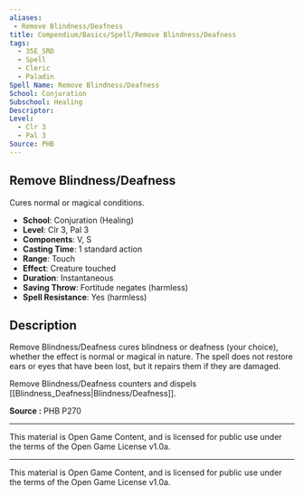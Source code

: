 ```yaml
---
aliases:
 - Remove Blindness/Deafness  
title: Compendium/Basics/Spell/Remove Blindness/Deafness  
tags:  
  - 35E_SRD  
  - Spell  
  - Cleric  
  - Paladin  
Spell Name: Remove Blindness/Deafness  
School: Conjuration  
Subschool: Healing  
Descriptor:  
Level:  
  - Clr 3  
  - Pal 3  
Source: PHB  
---
```


## Remove Blindness/Deafness

Cures normal or magical conditions.

- **School**: Conjuration (Healing)  
- **Level**: Clr 3, Pal 3  
- **Components**: V, S  
- **Casting Time**: 1 standard action  
- **Range**: Touch  
- **Effect**: Creature touched  
- **Duration**: Instantaneous  
- **Saving Throw**: Fortitude negates (harmless)  
- **Spell Resistance**: Yes (harmless)

## Description

Remove Blindness/Deafness cures blindness or deafness (your choice), whether the effect is normal or magical in nature. The spell does not restore ears or eyes that have been lost, but it repairs them if they are damaged.

Remove Blindness/Deafness counters and dispels [[Blindness_Deafness|Blindness/Deafness]].


**Source :** PHB P270

---

This material is Open Game Content, and is licensed for public use under  
the terms of the Open Game License v1.0a.

---

This material is Open Game Content, and is licensed for public use under the terms of the Open Game License v1.0a.
